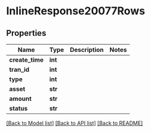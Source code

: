 # InlineResponse20077Rows

## Properties
Name | Type | Description | Notes
------------ | ------------- | ------------- | -------------
**create_time** | **int** |  | 
**tran_id** | **int** |  | 
**type** | **int** |  | 
**asset** | **str** |  | 
**amount** | **str** |  | 
**status** | **str** |  | 

[[Back to Model list]](../README.md#documentation-for-models) [[Back to API list]](../README.md#documentation-for-api-endpoints) [[Back to README]](../README.md)

